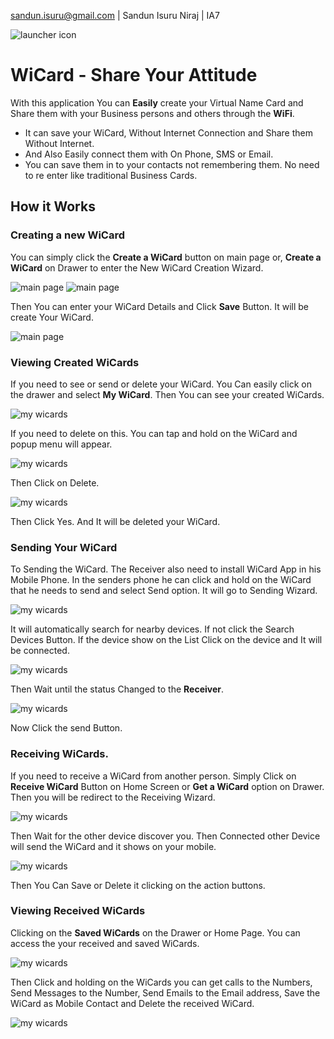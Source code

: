 
sandun.isuru@gmail.com | Sandun Isuru Niraj | IA7

![launcher icon](http://i65.tinypic.com/25flje0.jpg)
# WiCard - Share Your Attitude

With this application You can __Easily__ create your Virtual Name Card and Share them with your Business persons and others through the __WiFi__. 
- It can save your WiCard, Without Internet Connection and Share them Without Internet. 
- And Also Easily connect them with On Phone, SMS or Email.
- You can save them in to your contacts not remembering them. No need to re enter like traditional Business Cards.

## How it Works

### Creating a new WiCard

You can simply click the __Create a WiCard__ button on main page or, __Create a WiCard__ on Drawer to enter the New WiCard Creation Wizard. 

![main page](http://i68.tinypic.com/2qvcltj.jpg)
![main page](http://i68.tinypic.com/ehdtp0.jpg)

Then You can enter your WiCard Details and Click __Save__ Button. It will be create Your WiCard.

![main page](http://i65.tinypic.com/282448o.jpg)

### Viewing Created WiCards

If you need to see or send or delete your WiCard. You Can easily click on the drawer and select __My WiCard__. Then You can see your created WiCards.

![my wicards](http://i64.tinypic.com/ux3zk.jpg)

If you need to delete on this. You can tap and hold on the WiCard and popup menu will appear.

![my wicards](http://i64.tinypic.com/p3ybq.jpg)

Then Click on Delete. 

![my wicards](http://i67.tinypic.com/se7xu0.jpg)

Then Click Yes. And It will be deleted your WiCard.

### Sending Your WiCard

To Sending the WiCard. The Receiver also need to install WiCard App in his Mobile Phone.
In the senders phone he can click and hold on the WiCard that he needs to send and select Send option.
It will go to Sending Wizard.

![my wicards](http://i65.tinypic.com/nye2rl.jpg)

It will automatically search for nearby devices. If not click the Search Devices Button. If the device show on the List Click on the device and It will be connected. 

![my wicards](http://i64.tinypic.com/11bk8ip.jpg)

Then Wait until the status Changed to the __Receiver__.

![my wicards](http://i68.tinypic.com/14c8d3b.jpg)

Now Click the send Button.

### Receiving WiCards.

If you need to receive a WiCard from another person. Simply Click on __Receive WiCard__ Button on Home Screen or __Get a WiCard__ option on Drawer.
Then you will be redirect to the Receiving Wizard.

![my wicards](http://i66.tinypic.com/6fz7sz.jpg)

Then Wait for the other device discover you. Then Connected other Device will send the WiCard and it shows on your mobile.

![my wicards](http://i64.tinypic.com/2w4mgkx.jpg)

Then You Can Save or Delete it clicking on the action buttons.

### Viewing Received WiCards

Clicking on the __Saved WiCards__ on the Drawer or Home Page. You can access the your received and saved WiCards. 

![my wicards](http://i63.tinypic.com/23rpf6u.jpg)

Then Click and holding on the WiCards you can get calls to the Numbers, Send Messages to the Number, Send Emails to the Email address, Save the WiCard as Mobile Contact and Delete the received WiCard.

![my wicards](http://i67.tinypic.com/vhutd.jpg)
